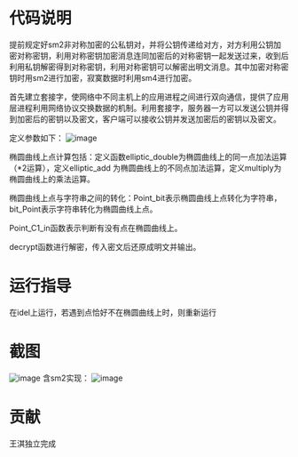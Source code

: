 # 代码说明
提前规定好sm2非对称加密的公私钥对，并将公钥传递给对方，对方利用公钥加密对称密钥，利用对称密钥加密消息连同加密后的对称密钥一起发送过来，收到后利用私钥解密得到对称密钥，利用对称密钥可以解密出明文消息。其中加密对称密钥时用sm2进行加密，寂寞数据时利用sm4进行加密。    

首先建立套接字，使网络中不同主机上的应用进程之间进行双向通信，提供了应用层进程利用网络协议交换数据的机制。利用套接字，服务器一方可以发送公钥并得到加密后的密钥以及密文，客户端可以接收公钥并发送加密后的密钥以及密文。   

定义参数如下：
![image](https://user-images.githubusercontent.com/105595347/181914619-d77b10cf-fd64-4c4f-b2c9-c412b68697cb.png)

椭圆曲线上点计算包括：定义函数elliptic_double为椭圆曲线上的同一点加法运算（*2运算），定义elliptic_add 为椭圆曲线上的不同点加法运算，定义multiply为椭圆曲线上的乘法运算。       

椭圆曲线上点与字符串之间的转化：Point_bit表示椭圆曲线上点转化为字符串，bit_Point表示字符串转化为椭圆曲线上点。 

Point_C1_in函数表示判断有没有点在椭圆曲线上。    

decrypt函数进行解密，传入密文后还原成明文并输出。    

# 运行指导
在idel上运行，若遇到点恰好不在椭圆曲线上时，则重新运行
# 截图
![image](https://user-images.githubusercontent.com/105595347/181133449-3505645e-694b-4f51-b27e-03eaf78b41d2.png)
含sm2实现：
![image](https://user-images.githubusercontent.com/105595347/181717030-38ae03bd-3915-4ec1-9dcf-16f953a7887e.png)

# 贡献
王淇独立完成
